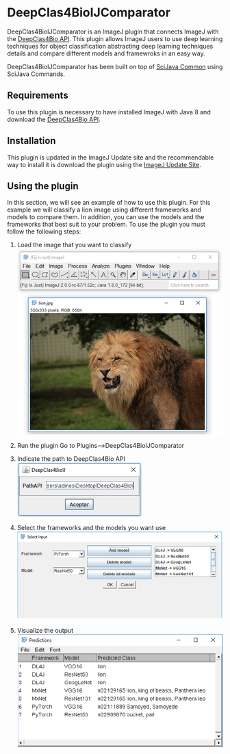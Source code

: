 ﻿# DeepClas4BioIJComparator

DeepClas4BioIJComparator is an ImageJ plugin that connects ImageJ with the [DeepClas4Bio API](https://github.com/adines/DeepClas4Bio).  This plugin allows ImageJ users to use deep learning techniques for object classification abstracting deep learning techniques details and compare different models and framewroks in an easy way. 

DeepClas4BioIJComparator has been built on top of [SciJava Common](https://imagej.net/SciJava_Common) using SciJava Commands.

## Requirements
To use this plugin is necessary to have installed ImageJ with Java 8 and download the [DeepClas4Bio API](https://github.com/adines/DeepClas4Bio).

## Installation
This plugin is updated in the ImageJ Update site and the recommendable way to install it is download the plugin using the [ImageJ Update Site](http://sites.imagej.net/Adines/).

## Using the plugin
In this section, we will see an example of how to use this plugin. For this example we will classify a lion image using different frameworks and models to compare them. In addition, you can use the models and the frameworks that best suit to your problem. 
To use the plugin you must follow the following steps:

 1. Load the image that you want to classify
![Loading the image](docs/images/001.png)


 2. Run the plugin
 Go to Plugins-->DeepClas4BioIJComparator

 
 3. Indicate the path to DeepClas4Bio API
![Path of the API](docs/images/002.png)


 4. Select the frameworks and the models you want use
 ![Select framework and model](docs/images/003.png)

 
 5. Visualize the output
 ![Visualize the output](docs/images/004.png)
